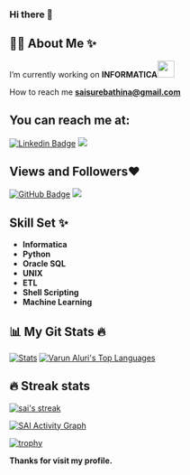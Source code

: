 ### Hi there 👋
## 🙋‍♂️ About Me ✨

I’m currently working on **INFORMATICA**<img src="https://media.giphy.com/media/WUlplcMpOCEmTGBtBW/giphy.gif" width="30"></h2>

How to reach me **saisurebathina@gmail.com**


## You can reach me at:
[![Linkedin Badge](https://img.shields.io/badge/-LinkedIn-0e76a8?style=flat-square&logo=Linkedin&logoColor=white)](https://www.linkedin.com/in/varunaluri18/)
<a href="https://www.instagram.com/varunaluri18/" alt="Instagram">
<img src="https://img.shields.io/badge/-Instagram-DF0174?style=flat-square&labelColor=DF0174&logo=instagram&logoColor=white&link=https://www.linkedin.com/in/saikrishnasurebathina/"/></a>


## Views and Followers❤ 
<a href="https://github.com/skrishna96?tab=followers"><img src="https://img.shields.io/github/followers/skrishna96label=Followers&style=social" alt="GitHub Badge"></a>
<a href="https://github.com/skrishna96/github-profile-views-counter"><img src="https://komarev.com/ghpvc/?username=skrishna96"></a>

## Skill Set ✨

- <b>Informatica</b>
- <b>Python</b>
- <b>Oracle SQL</b>
- <b>UNIX</b>
- <b>ETL</b>
- <b>Shell Scripting</b>
- <b>Machine Learning</b>
</p>


## 📊 My Git Stats 🔥
<p >
<a href="https://github.com/skrishna96/github-readme-stats"><img alt="Stats" src="https://github-readme-stats.vercel.app/api?username=skrishna96&show_icons=true&count_private=true&theme=react&hide_border=true&bg_color=0D1117" /></a>
<a href="https://github.com/varunaluri18/github-readme-stats"><img alt="Varun Aluri's Top Languages" src="https://github-readme-stats.vercel.app/api/top-langs/?username=skrishna96&layout=compact&theme=react&hide_border=true&bg_color=0D1117"/></a>    
</p>

## 🔥 Streak stats


<!-- GitHub Readme Streak Stats - https://github.com/skrishna96/github-readme-streak-stats -->
  <a href="https://github.com/skrishna96/github-readme-streak-stats">
    <img title="🔥 Get streak stats for your profile at git.io/streak-stats" alt="sai's streak" src="https://github-readme-streak-stats.herokuapp.com?user=skrishna96&theme=slate-metallian&hide_border=true"/>
  </a>
  

<a href="https://github.com/skrishna96/github-readme-activity-graph"><img alt="SAI Activity Graph" src="https://activity-graph.herokuapp.com/graph?username=skrishna96&bg_color=0D1117&color=5BCDEC&line=5BCDEC&point=FFFFFF&hide_border=true" /></a>
 

[![trophy](https://github-profile-trophy.vercel.app/?username=skrishna96&theme=gruvbox)](https://github.com/ryo-ma/github-profile-trophy)

**Thanks for visit my profile.**
